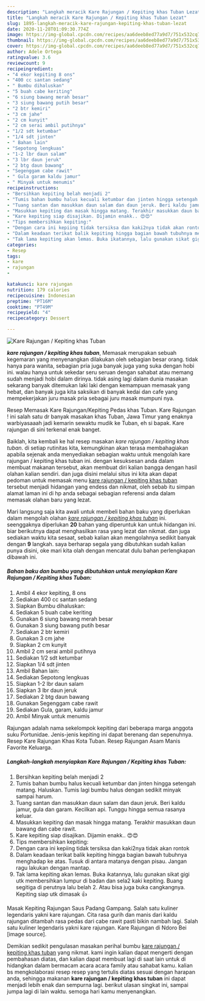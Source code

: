```yaml
---
description: "Langkah meracik Kare Rajungan / Kepiting khas Tuban Lezat"
title: "Langkah meracik Kare Rajungan / Kepiting khas Tuban Lezat"
slug: 1895-langkah-meracik-kare-rajungan-kepiting-khas-tuban-lezat
date: 2020-11-28T01:09:30.774Z
image: https://img-global.cpcdn.com/recipes/aa6deeb8ed77a9d7/751x532cq70/kare-rajungan-kepiting-khas-tuban-foto-resep-utama.jpg
thumbnail: https://img-global.cpcdn.com/recipes/aa6deeb8ed77a9d7/751x532cq70/kare-rajungan-kepiting-khas-tuban-foto-resep-utama.jpg
cover: https://img-global.cpcdn.com/recipes/aa6deeb8ed77a9d7/751x532cq70/kare-rajungan-kepiting-khas-tuban-foto-resep-utama.jpg
author: Adele Ortega
ratingvalue: 3.6
reviewcount: 9
recipeingredient:
- "4 ekor kepiting 8 ons"
- "400 cc santan sedang"
- " Bumbu dihaluskan"
- "5 buah cabe keriting"
- "6 siung bawang merah besar"
- "3 siung bawang putih besar"
- "2 btr kemiri"
- "3 cm jahe"
- "2 cm kunyit"
- "2 cm serai ambil putihnya"
- "1/2 sdt ketumbar"
- "1/4 sdt jinten"
- " Bahan lain"
- "Sepotong lengkuas"
- "1-2 lbr daun salam"
- "3 lbr daun jeruk"
- "2 btg daun bawang"
- "Segenggam cabe rawit"
- " Gula garam kaldu jamur"
- " Minyak untuk menumis"
recipeinstructions:
- "Bersihkan kepiting belah menjadi 2"
- "Tumis bahan bumbu halus kecuali ketumbar dan jinten hingga setengah matang. Haluskan. Tumis lagi bumbu halus dengan sedikit minyak sampai harum."
- "Tuang santan dan masukkan daun salam dan daun jeruk. Beri kaldu jamur, gula dan garam. Kecilkan api. Tunggu hingga semua rasanya keluar."
- "Masukkan kepiting dan masak hingga matang. Terakhir masukkan daun bawang dan cabe rawit."
- "Kare kepiting siap disajikan. Dijamin enakk.. 😍😍"
- "Tips membersihkan kepiting:"
- "Dengan cara ini kepiing tidak tersiksa dan kaki2nya tidak akan rontok"
- "Dalam keadaan terikat balik kepiting hingga bagian bawah tubuhnya menghadap ke atas. Tusuk di antara matanya dengan pisau. Jangan ragu lakukan dengan mantap."
- "Tak lama kepiting akan lemas. Buka ikatannya, lalu gunakan sikat gigi utk membersihkan lumpur di badan dan sela2 kaki kepiting. Buang segitiga di perutnya lalu belah 2. Atau bisa juga buka cangkangnya. Kepiting siap utk dimasak 👍"
categories:
- Resep
tags:
- kare
- rajungan
- 

katakunci: kare rajungan  
nutrition: 179 calories
recipecuisine: Indonesian
preptime: "PT16M"
cooktime: "PT49M"
recipeyield: "4"
recipecategory: Dessert

---
```



![Kare Rajungan / Kepiting khas Tuban](https://img-global.cpcdn.com/recipes/aa6deeb8ed77a9d7/751x532cq70/kare-rajungan-kepiting-khas-tuban-foto-resep-utama.jpg)

<b><i>kare rajungan / kepiting khas tuban</i></b>, Memasak merupakan sebuah kegemaran yang menyenangkan dilakukan oleh sebagian besar orang. tidak hanya para wanita, sebagian pria juga banyak juga yang suka dengan hobi ini. walau hanya untuk sekedar seru seruan dengan sahabat atau memang sudah menjadi hobi dalam dirinya. tidak asing lagi dalam dunia masakan sekarang banyak ditemukan laki laki dengan kemampuan memasak yang hebat, dan banyak juga kita saksikan di banyak kedai dan cafe yang mempekerjakan juru masak pria sebagai juru masak mumpuni nya.

Resep Memasak Kare Rajungan/Kepiting Pedas khas Tuban. Kare Rajungan ! ini salah satu dr banyak masakan khas Tuban, Jawa Timur yang enaknya warbiyasaaah jadi kemarin sewaktu mudik ke Tuban, eh si bapak. Kare rajungan di sini terkenal enak banget.

Baiklah, kita kembali ke hal resep masakan <i>kare rajungan / kepiting khas tuban</i>. di setiap rutinitas kita, kemungkinan akan terasa membahagiakan apabila sejenak anda menyediakan sebagian waktu untuk mengolah kare rajungan / kepiting khas tuban ini. dengan kesuksesan anda dalam membuat makanan tersebut, akan membuat diri kalian bangga dengan hasil olahan kalian sendiri. dan juga disini melalui situs ini kita akan dapat pedoman untuk memasak menu <u>kare rajungan / kepiting khas tuban</u> tersebut menjadi hidangan yang endess dan nikmat, oleh sebab itu simpan alamat laman ini di hp anda sebagai sebagian referensi anda dalam memasak olahan baru yang lezat.


Mari langsung saja kita awali untuk membeli bahan baku yang diperlukan dalam mengolah olahan <u><i>kare rajungan / kepiting khas tuban</i></u> ini. seenggaknya diperlukan <b>20</b> bahan yang diperuntuk kan untuk hidangan ini. biar berikutnya dapat menghasilkan rasa yang lezat dan nikmat. dan juga sediakan waktu kita sesaat, sebab kalian akan mengolahnya sedikit banyak dengan <b>9</b> langkah. saya berharap segala yang dibutuhkan sudah kalian punya disini, oke mari kita olah dengan mencatat dulu bahan perlengkapan dibawah ini.

<!--inarticleads1-->

##### Bahan baku dan bumbu yang dibutuhkan untuk menyiapkan Kare Rajungan / Kepiting khas Tuban:

1. Ambil 4 ekor kepiting, 8 ons
1. Sediakan 400 cc santan sedang
1. Siapkan  Bumbu dihaluskan:
1. Sediakan 5 buah cabe keriting
1. Gunakan 6 siung bawang merah besar
1. Gunakan 3 siung bawang putih besar
1. Sediakan 2 btr kemiri
1. Gunakan 3 cm jahe
1. Siapkan 2 cm kunyit
1. Ambil 2 cm serai ambil putihnya
1. Sediakan 1/2 sdt ketumbar
1. Siapkan 1/4 sdt jinten
1. Ambil  Bahan lain:
1. Sediakan Sepotong lengkuas
1. Siapkan 1-2 lbr daun salam
1. Siapkan 3 lbr daun jeruk
1. Sediakan 2 btg daun bawang
1. Gunakan Segenggam cabe rawit
1. Sediakan  Gula, garam, kaldu jamur
1. Ambil  Minyak untuk menumis


Rajungan adalah nama sekelompok kepiting dari beberapa marga anggota suku Portunidae. Jenis-jenis kepiting ini dapat berenang dan sepenuhnya. Resep Kare Rajungan Khas Kota Tuban. Resep Rajungan Asam Manis Favorite Keluarga. 

<!--inarticleads2-->

##### Langkah-langkah menyiapkan Kare Rajungan / Kepiting khas Tuban:

1. Bersihkan kepiting belah menjadi 2
1. Tumis bahan bumbu halus kecuali ketumbar dan jinten hingga setengah matang. Haluskan. Tumis lagi bumbu halus dengan sedikit minyak sampai harum.
1. Tuang santan dan masukkan daun salam dan daun jeruk. Beri kaldu jamur, gula dan garam. Kecilkan api. Tunggu hingga semua rasanya keluar.
1. Masukkan kepiting dan masak hingga matang. Terakhir masukkan daun bawang dan cabe rawit.
1. Kare kepiting siap disajikan. Dijamin enakk.. 😍😍
1. Tips membersihkan kepiting:
1. Dengan cara ini kepiing tidak tersiksa dan kaki2nya tidak akan rontok
1. Dalam keadaan terikat balik kepiting hingga bagian bawah tubuhnya menghadap ke atas. Tusuk di antara matanya dengan pisau. Jangan ragu lakukan dengan mantap.
1. Tak lama kepiting akan lemas. Buka ikatannya, lalu gunakan sikat gigi utk membersihkan lumpur di badan dan sela2 kaki kepiting. Buang segitiga di perutnya lalu belah 2. Atau bisa juga buka cangkangnya. Kepiting siap utk dimasak 👍


Masak Kepiting Rajungan Saus Padang Gampang. Salah satu kuliner legendaris yakni kare rajungan. Cita rasa gurih dan manis dari kaldu rajungan ditambah rasa pedas dari cabe rawit pasti bikin nambah lagi. Salah satu kuliner legendaris yakni kare rajungan. Kare Rajungan di Ndoro Bei [image source]. 

Demikian sedikit pengulasan masakan perihal bumbu <u>kare rajungan / kepiting khas tuban</u> yang nikmat. kami ingin kalian dapat mengerti dengan pembahasan diatas, dan kalian dapat membuat lagi di saat lain untuk di hidangkan dalam bermacam acara acara family atau sahabat kamu. kalian bs mengkolaborasi resep resep yang tertulis diatas sesuai dengan harapan anda, sehingga makanan <b>kare rajungan / kepiting khas tuban</b> ini dapat menjadi lebih enak dan sempurna lagi. berikut ulasan singkat ini, sampai jumpa lagi di lain waktu. semoga hari kamu menyenangkan.
